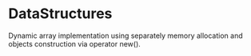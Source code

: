 # DataStructures
Dynamic array implementation using separately memory allocation and objects construction via operator new().
